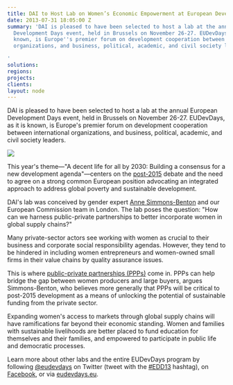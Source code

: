 ```yaml
---
title: DAI to Host Lab on Women’s Economic Empowerment at European Development Days
date: 2013-07-31 18:05:00 Z
summary: 'DAI is pleased to have been selected to host a lab at the annual European
  Development Days event, held in Brussels on November 26-27. EUDevDays, as it is
  known, is Europe''s premier forum on development cooperation between international
  organizations, and business, political, academic, and civil society leaders.

'
solutions: 
regions: 
projects: 
clients: 
layout: node
---
```


DAI is pleased to have been selected to host a lab at the annual European Development Days event, held in Brussels on November 26-27. EUDevDays, as it is known, is Europe's premier forum on development cooperation between international organizations, and business, political, academic, and civil society leaders.

![][1]

This year's theme—"A decent life for all by 2030: Building a consensus for a new development agenda"—centers on the [post-2015][2] debate and the need to agree on a strong common European position advocating an integrated approach to address global poverty and sustainable development.

DAI's lab was conceived by gender expert [Anne Simmons-Benton][3] and our European Commission team in London. The lab poses the question: "How can we harness public-private partnerships to better incorporate women in global supply chains?"

Many private-sector actors see working with women as crucial to their business and corporate social responsibility agendas. However, they tend to be hindered in including women entrepreneurs and women-owned small firms in their value chains by quality assurance issues.

This is where [public-private partnerships (PPPs)][5] come in. PPPs can help bridge the gap between women producers and large buyers, argues Simmons-Benton, who believes more generally that PPPs will be critical to post-2015 development as a means of unlocking the potential of sustainable funding from the private sector.

Expanding women's access to markets through global supply chains will have ramifications far beyond their economic standing. Women and families with sustainable livelihoods are better placed to fund education for themselves and their families, and empowered to participate in public life and democratic processes.

Learn more about other labs and the entire EUDevDays program by following [@eudevdays][6] on Twitter (tweet with the [#EDD13][7] hashtag), on [Facebook][8], or via [eudevdays.eu][9].

[1]: https://assetify-dai.com/news/logo_EDD13.png
[2]: http://www.erd-report.eu/erd/report_2012/index.html
[3]: /who-we-are/our-team/anne-simmons-benton
[5]: http://www.eib.org/epec/resources/epec-using-EU-funds-in-ppps-public.pdf
[6]: https://twitter.com/eudevdays
[7]: https://twitter.com/search?q=%23EDD13&src=typd
[8]: https://www.facebook.com/EUDevDays
[9]: http://eudevdays.eu/
